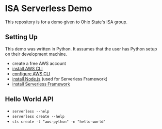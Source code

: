 # ISA Serverless Demo

This repository is for a demo given to Ohio State's ISA group.

## Setting Up

This demo was written in Python. It assumes that the user has Python setup on their development machine.

- create a free AWS account
- [install AWS CLI](https://docs.aws.amazon.com/cli/latest/userguide/cli-chap-install.html)
- [configure AWS CLI](https://docs.aws.amazon.com/cli/latest/userguide/cli-chap-configure.html)
- [install Node.js](https://nodejs.org/en/download/) (used for Serverless Framework)
- [install Serverless Framework](https://www.serverless.com/framework/docs/providers/aws/guide/installation/)

## Hello World API

- `serverless --help`
- `serverless create --help`
- `sls create -t "aws-python" -n "hello-world"`
